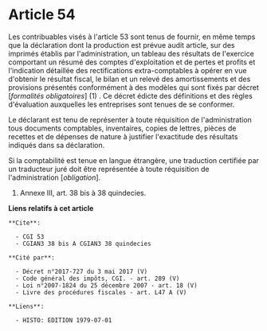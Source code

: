 # Article 54

Les contribuables visés à l'article 53 sont tenus de fournir, en même temps que la déclaration dont la production est prévue
audit article, sur des imprimés établis par l'administration, un tableau des résultats de l'exercice comportant un résumé des
comptes d'exploitation et de pertes et profits et l'indication détaillée des rectifications extra-comptables à opérer en vue
d'obtenir le résultat fiscal, le bilan et un relevé des amortissements et des provisions présentés conformément à des modèles
qui sont fixés par décret [*formalités obligatoires*] (1) . Ce décret édicte des définitions et des règles d'évaluation
auxquelles les entreprises sont tenues de se conformer.

Le déclarant est tenu de représenter à toute réquisition de l'administration tous documents comptables, inventaires, copies
de lettres, pièces de recettes et de dépenses de nature à justifier l'exactitude des résultats indiqués dans sa déclaration.

Si la comptabilité est tenue en langue étrangère, une traduction certifiée par un traducteur juré doit être représentée à
toute réquisition de l'administration [*obligation*].

1)  Annexe III, art. 38 bis à 38 quindecies.

**Liens relatifs à cet article**

	**Cite**:

	  - CGI 53
	  - CGIAN3 38 bis A CGIAN3 38 quindecies

	**Cité par**:

	  - Décret n°2017-727 du 3 mai 2017 (V)
	  - Code général des impôts, CGI. - art. 289 (V)
	  - Loi n°2007-1824 du 25 décembre 2007 - art. 18 (V)
	  - Livre des procédures fiscales - art. L47 A (V)

	**Liens**:

	  - HISTO: EDITION 1979-07-01
